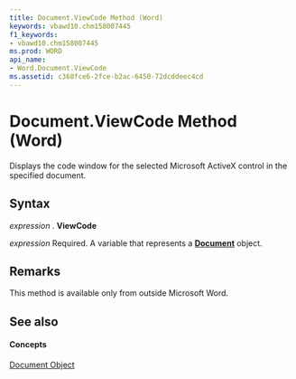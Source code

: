 ```yaml
---
title: Document.ViewCode Method (Word)
keywords: vbawd10.chm158007445
f1_keywords:
- vbawd10.chm158007445
ms.prod: WORD
api_name:
- Word.Document.ViewCode
ms.assetid: c368fce6-2fce-b2ac-6450-72dcddeec4cd
---
```



# Document.ViewCode Method (Word)

Displays the code window for the selected Microsoft ActiveX control in the specified document.


## Syntax

 _expression_ . **ViewCode**

 _expression_ Required. A variable that represents a **[Document](document-object-word.md)** object.


## Remarks

This method is available only from outside Microsoft Word.


## See also


#### Concepts


[Document Object](document-object-word.md)

